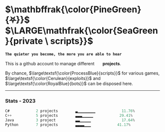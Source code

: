 # $\mathbffrak{\color{PineGreen}{⛧}}$ $\LARGE\mathfrak{\color{SeaGreen}{private \ scripts}}$
**`The quieter you become, the more you are able to hear`**

<p>This is a github account to manage different &nbsp;<img height="15" width="15" src="https://cdn.simpleicons.org/task/ffffff"/> <strong>projects</strong>.</p>
<p>By chance, $\large\textsf{\color{ProcessBlue}{scripts}}$ for various games, $\large\textsf{\color{Cerulean}{exploits}}$ and $\large\textsf{\color{RoyalBlue}{bots}}$ can be disposed here.</p>

---
### Stats - 2023
```Objective-C++
C#            2 projects        ▃▁▁▁▁▁▁▁▁            11.76%
C++           5 projects        ▃▃▃▁▁▁▁▁            29.41%
Java          3 project         ▃▃▁▁▁▁▁              17.64%
Python        7 projects        ▃▃▃▃▁▁▁            41.17%
```
#
